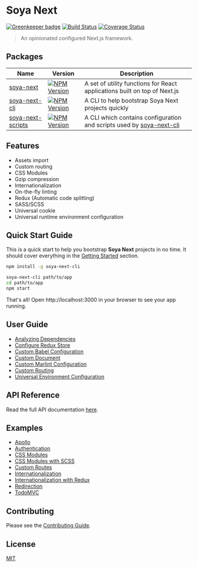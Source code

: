 # Soya Next

[![Greenkeeper badge](https://badges.greenkeeper.io/traveloka/soya-next.svg)](https://greenkeeper.io/)
[![Build Status](https://travis-ci.org/traveloka/soya-next.svg?branch=master)](https://travis-ci.org/traveloka/soya-next)
[![Coverage Status](https://coveralls.io/repos/github/traveloka/soya-next/badge.svg?branch=master)](https://coveralls.io/github/traveloka/soya-next?branch=master)

> An opinionated configured Next.js framework.

## Packages

Name | Version | Description
---- | ------- | -----------
[soya-next](/docs/packages/soya-next/README.md) | [![NPM Version](https://img.shields.io/npm/v/soya-next.svg?style=flat-square)](https://www.npmjs.com/package/soya-next) | A set of utility functions for React applications built on top of Next.js
[soya-next-cli](/docs/packages/soya-next-cli/README.md) | [![NPM Version](https://img.shields.io/npm/v/soya-next-cli.svg?style=flat-square)](https://www.npmjs.com/package/soya-next-cli) | A CLI to help bootstrap Soya Next projects quickly
[soya-next-scripts](/docs/packages/soya-next-scripts/README.md) | [![NPM Version](https://img.shields.io/npm/v/soya-next-scripts.svg?style=flat-square)](https://www.npmjs.com/package/soya-next-scripts) | A CLI which contains configuration and scripts used by [soya-next-cli](/docs/packages/soya-next-cli/README.md)

## Features

- Assets import
- Custom routing
- CSS Modules
- Gzip compression
- Internationalization
- On-the-fly linting
- Redux (Automatic code splitting)
- SASS/SCSS
- Universal cookie
- Universal runtime environment configuration

## Quick Start Guide

This is a quick start to help you bootstrap **Soya Next** projects in no time.
It should cover everything in the [Getting Started](/docs/getting-started/README.md) section.

```bash
npm install -g soya-next-cli

soya-next-cli path/to/app
cd path/to/app
npm start
```

That's all!
Open http://localhost:3000 in your browser to see your app running.

## User Guide

- [Analyzing Dependencies](/docs/user-guide/analyzing-dependencies.md)
- [Configure Redux Store](/docs/user-guide/configure-redux-store.md)
- [Custom Babel Configuration](/docs/user-guide/custom-babel-configuration.md)
- [Custom Document](/docs/user-guide/custom-document.md)
- [Custom Marlint Configuration](/docs/user-guide/custom-marlint-configuration.md)
- [Custom Routing](/docs/user-guide/custom-routing.md)
- [Universal Environment Configuration](/docs/user-guide/universal-environment-configuration.md)

## API Reference

Read the full API documentation [here](/docs/api/README.md).

## Examples

- [Apollo](/examples/apollo)
- [Authentication](/examples/auth)
- [CSS Modules](/examples/css-modules)
- [CSS Modules with SCSS](/examples/css-modules-with-scss)
- [Custom Routes](/examples/custom-routes)
- [Internationalization](/examples/i18n)
- [Internationalization with Redux](/examples/i18n-with-redux)
- [Redirection](/examples/redirection)
- [TodoMVC](/examples/todomvc)

## Contributing
Please see the [Contributing Guide](/CONTRIBUTING.md).

## License
[MIT](/LICENSE.md)
